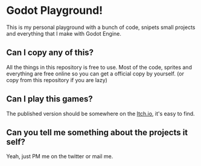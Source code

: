 # Godot Playground!

This is my personal playground with a bunch of code, snipets small projects and everything that I make with Godot Engine.

## Can I copy any of this?

All the things in this repository is free to use. Most of the code, sprites and everything are free online so you can get a official copy by yourself. (or copy from this repository if you are lazy)

## Can I play this games? 

The published version should be somewhere on the [Itch.io](https://itch.io), it's easy to find.

## Can you tell me something about the projects it self?

Yeah, just PM me on the twitter or mail me.
